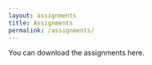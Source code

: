 ```yaml
---
layout: assignments
title: Assignments
permalink: /assignments/
---
```

You can download the assignments here. 